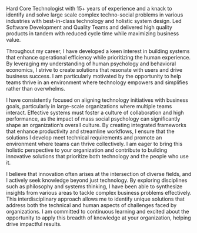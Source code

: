 Hard Core Technologist with 15+ years of experience and a knack to identify and solve large scale complex techno-social problems in various industries with best-in-class technology and holistic system design. Led Software Development and Quality Teams and delivered high quality products in tandem with reduced cycle time while maximizing business value. 

Throughout my career, I have developed a keen interest in building systems that enhance operational efficiency while prioritizing the human experience. By leveraging my understanding of human psychology and behavioral economics, I strive to create solutions that resonate with users and drive business success. I am particularly motivated by the opportunity to help teams thrive in an environment where technology empowers and simplifies rather than overwhelms.

I have consistently focused on aligning technology initiatives with business goals, particularly in large-scale organizations where multiple teams interact. Effective systems must foster a culture of collaboration and high performance, as the impact of mass social psychology can significantly shape an organization’s overall culture. By creating integrated frameworks that enhance productivity and streamline workflows, I ensure that the solutions I develop meet technical requirements and promote an environment where teams can thrive collectively. I am eager to bring this holistic perspective to your organization and contribute to building innovative solutions that prioritize both technology and the people who use it.

I believe that innovation often arises at the intersection of diverse fields, and I actively seek knowledge beyond just technology. By exploring disciplines such as philosophy and systems thinking, I have been able to synthesize insights from various areas to tackle complex business problems effectively. This interdisciplinary approach allows me to identify unique solutions that address both the technical and human aspects of challenges faced by organizations. I am committed to continuous learning and excited about the opportunity to apply this breadth of knowledge at your organization, helping drive impactful results.


